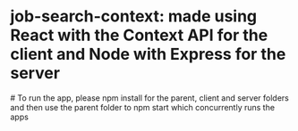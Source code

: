 ﻿# job-search-context: made using React with the Context API for the client and Node with Express for the server
﻿# To run the app, please npm install for the parent, client and server folders and then use the parent folder to npm start which concurrently runs the apps
